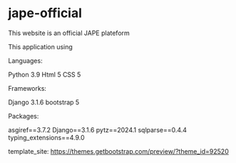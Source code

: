 # jape-official
This website is an official JAPE plateform

This application using

Languages:

Python 3.9
Html 5
CSS 5

Frameworks:

Django 3.1.6
bootstrap 5

Packages:

asgiref==3.7.2
Django==3.1.6
pytz==2024.1
sqlparse==0.4.4
typing_extensions==4.9.0

template_site: https://themes.getbootstrap.com/preview/?theme_id=92520
